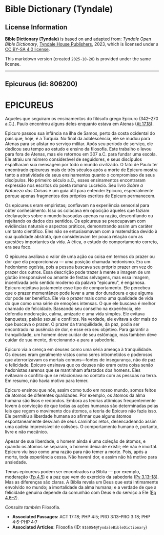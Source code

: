 # Bible Dictionary (Tyndale)

## License Information

**Bible Dictionary (Tyndale)** is based on and adapted from: _Tyndale Open Bible Dictionary_, [Tyndale House Publishers](https://tyndaleopenresources.com/), 2023, which is licensed under a [CC BY-SA 4.0 license](https://creativecommons.org/licenses/by-sa/4.0/legalcode.en).

This markdown version (created `2025-10-20`) is provided under the same license.



--------------------------------

## Epicureus (id: 806200)

EPICUREUS
=========

Aqueles que seguiram os ensinamentos do filósofo grego Epicuro (342–270 a.C.). Paulo encontrou alguns deles enquanto estava em Atenas ([At 17\.18](https://ref.ly/Acts17:18)).

Epicuro passou sua infância na ilha de Samos, perto da costa ocidental do país que, hoje, é a Turquia. No final da adolescência, ele se mudou para Atenas para se alistar no serviço militar. Após seu período de serviço, ele dedicou seu tempo ao estudo e ensino da filosofia. Este trabalho o levou para fora de Atenas, mas ele retornou em 307 a.C. para fundar uma escola. Ele atraiu um número considerável de seguidores, e seus discípulos espalharam sua mensagem por todo o mundo civilizado. O fato de Paulo ter encontrado epicureus mais de três séculos após a morte de Epicuro mostra tanto a atratividade de seus ensinamentos quanto o compromisso de seus discípulos. No primeiro século a.C., esses ensinamentos encontraram expressão nos escritos do poeta romano Lucrécio. Seu livro *Sobre a Natureza das Coisas* é um guia útil para entender Epicuro, especialmente porque apenas fragmentos dos próprios escritos de Epicuro permanecem.

Os epicureus eram empiristas; confiavam na experiência sensorial para obter conhecimento. Isso os colocava em oposição àqueles que faziam declarações sobre o mundo baseadas apenas na razão, desconfiando ou rejeitando os dados dos sentidos. Os epicureus se preocupavam com evidências naturais e aspectos práticos, demonstrando assim um caráter um tanto científico. Eles não se entusiasmavam com a matemática devido à sua qualidade abstrata, que consideravam ter pouca relação com as questões importantes da vida. A ética, o estudo do comportamento correto, era seu foco.

O epicureu avaliava o valor de uma ação ou coisa em termos do prazer ou dor que ela proporcionava — uma posição chamada hedonismo. Era um hedonismo egoísta, pois a pessoa buscava seu próprio prazer em vez do prazer dos outros. Essa descrição pode trazer à mente a imagem de um glutão irresponsável ou amante de festas selvagens, mas essa imagem, incentivada pelo sentido moderno da palavra "epicureu", é enganosa. Epicuro rejeitava justamente esse tipo de comportamento. Ele percebeu que o prazer momentâneo pode levar a uma dor duradoura e que alguma dor pode ser benéfica. Ele via o prazer mais como uma qualidade de vida do que como uma série de emoções intensas. O que ele buscava é melhor chamado de felicidade. Baseando seu conselho na experiência, ele defendia moderação, calma, amizade e uma vida simples. Ele evitava banquetes, paixão sexual e conflitos. Na verdade, ele evitava a dor mais do que buscava o prazer. O prazer da tranquilidade, da paz, podia ser encontrado na ausência de dor, e esse era seu objetivo. Para garantir a tranquilidade, um homem deve cuidar de seu estômago, mas também deve cuidar de sua mente, direcionando\-a para a sabedoria.

Epicuro via a crença em deuses como uma séria ameaça à tranquilidade. Os deuses eram geralmente vistos como seres intrometidos e poderosos que aterrorizavam os mortais comuns—fontes de insegurança, não de paz e felicidade. Epicuro ensinava que os deuses não eram outra coisa senão hedonistas serenos que se mantinham afastados dos homens. Eles evitavam o conflito que se relacionava no contato com as pessoas na terra. Em resumo, não havia motivo para temer.

Epicuro ensinou que nós, assim como tudo em nosso mundo, somos feitos de átomos de diferentes qualidades. Por exemplo, os átomos da alma humana são lisos e redondos. Embora as teorias atômicas frequentemente levem à convicção de que todas as ações humanas são determinadas pelas leis que regem o movimento dos átomos, a teoria de Epicuro não fazia isso. Ele permitiu a liberdade humana ao afirmar que alguns átomos espontaneamente desviam de seus caminhos retos, desencadeando assim uma cadeia imprevisível de colisões. O comportamento humano é, portanto, livre e não mecânico.

Apesar de sua liberdade, o homem ainda é uma coleção de átomos, e quando os átomos se separam, o homem deixa de existir; ele não é imortal. Epicuro viu isso como uma razão para não temer a morte. Pois, após a morte, toda experiência cessa. Não haverá dor, e assim não há motivo para ansiedade.

Temas epicureus podem ser encontrados na Bíblia — por exemplo, moderação ([Fp 4\.5](https://ref.ly/Phil4:5)) e a paz que vem do exercício da sabedoria ([Pv 3\.13–18](https://ref.ly/Prov3:13-Prov3:18)). Mas as diferenças são claras. A Bíblia revela um Deus que está intimamente envolvido no mundo; a imortalidade da alma humana; e a verdade de que a felicidade genuína depende da comunhão com Deus e do serviço a Ele ([Fp 4\.6–7](https://ref.ly/Phil4:6-Phil4:7)).

*Consulte também* Filosofia.

* **Associated Passages:** ACT 17:18; PHP 4:5; PRO 3:13–PRO 3:18; PHP 4:6–PHP 4:7
* **Associated Articles:** Filosofia (ID: `816054@TyndaleBibleDictionary`)

